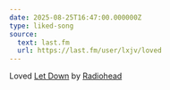 ```yaml
---
date: 2025-08-25T16:47:00.000000Z
type: liked-song
source:
  text: last.fm
  url: https://last.fm/user/lxjv/loved
---
```


Loved [Let Down](https://www.last.fm/music/Radiohead/_/Let+Down) by [Radiohead](https://www.last.fm/music/Radiohead)